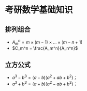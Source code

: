 # 考研数学基础知识

## 排列组合

- $A_m^n = m \times (m-1)\times ... \times (m-n+1)$
- $C_m^n = \frac{A_m^n}{A_n^n}$


## 立方公式

- $a^3-b^3 = (a-b)(a^2+ab+b^2)$；
- $a^3+b^3 = (a+b)(a^2-ab+b^2)$；

